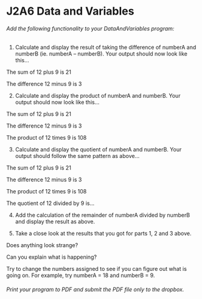 # J2A6 Data and Variables

###### Add the following functionality to your DataAndVariables program:

1. Calculate and display the result of taking the difference of numberA and numberB (ie. numberA – numberB). Your output should now look like this…

The sum of 12 plus 9 is 21

The difference 12 minus 9 is 3

2. Calculate and display the product of numberA and numberB. Your output should now look like this…

The sum of 12 plus 9 is 21

The difference 12 minus 9 is 3

The product  of 12 times 9 is 108

3. Calculate and display the quotient of numberA and numberB. Your output should follow the same pattern as above…

The sum of 12 plus 9 is 21

The difference 12 minus 9 is 3

The product  of 12 times 9 is 108

The quotient of 12 divided by 9 is...


4. Add the calculation of the remainder of numberA divided by numberB and display the result as above.

5. Take a close look at the results that you got for parts 1, 2 and 3 above.

Does anything look strange?

Can you explain what is happening?

Try to change the numbers assigned to see if you can figure out what is going on. For example, try numberA = 18 and numberB = 9.

###### Print your program to PDF and submit the PDF file only to the dropbox.